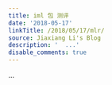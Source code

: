 ```yaml
---
title: iml 包 测评
date: '2018-05-17'
linkTitle: /2018/05/17/mlr/
source: Jiaxiang Li's Blog
description: '  ...'
disable_comments: true
---
```

  ...